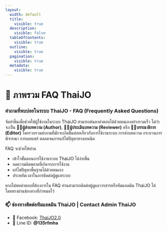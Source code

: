 ```yaml
---
layout:
  width: default
  title:
    visible: true
  description:
    visible: false
  tableOfContents:
    visible: true
  outline:
    visible: true
  pagination:
    visible: true
  metadata:
    visible: true
---
```


# 📝 ภาพรวม FAQ ThaiJO

### **คำถามที่พบบ่อยในระบบ ThaiJO - FAQ (Frequently Asked Questions)**

จัดทำขึ้นเพื่อช่วยให้ผู้ใช้งานในระบบ ThaiJO สามารถค้นหาคำตอบได้ด้วยตนเองอย่างรวดเร็ว ไม่ว่าจะเป็น 👩‍💼**ผู้ส่งบทความ (Author)**, 🧑‍💼**ผู้ประเมินบทความ (Reviewer)** หรือ 👨‍💼**บรรณาธิการ (Editor)** โดยรวบรวมคำถามที่มักจะเกิดขึ้นบ่อยเกี่ยวกับการใช้งานระบบ การส่งบทความ กระบวนการพิจารณา การเผยแพร่ ตลอดจนการแก้ไขปัญหาทางเทคนิค

FAQ จะช่วยให้ท่าน

* เข้าใจขั้นตอนการใช้งานระบบ ThaiJO ได้ง่ายขึ้น
* ลดความผิดพลาดที่เกิดจากการใช้งาน
* แก้ไขปัญหาพื้นฐานได้ด้วยตนเอง
* ประหยัดเวลาในการติดต่อผู้ดูแลระบบ

หากไม่พบคำตอบที่ต้องการใน FAQ ท่านสามารถติดต่อผู้ดูแลวารสารหรือทีมแอดมิน ThaiJO ได้โดยตรงผ่านช่องทางที่กำหนดไว้

### 📫 **ช่องทางติดต่อทีมแอดมิน ThaiJO | Contact Admin ThaiJO**

* 📩 Facebook: [ThaiJO2.0](https://www.facebook.com/ThaiJo2.0)​
* 📩 Line ID: **@135rfmha**
